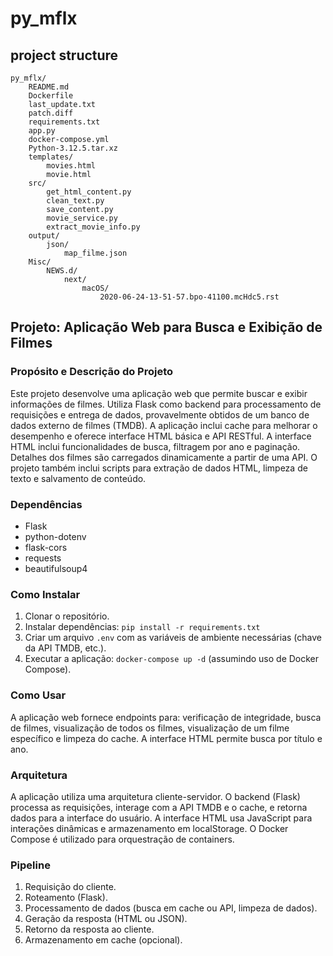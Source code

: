 
# py_mflx               
## project structure
```                    
py_mflx/
    README.md
    Dockerfile
    last_update.txt
    patch.diff
    requirements.txt
    app.py
    docker-compose.yml
    Python-3.12.5.tar.xz
    templates/
        movies.html
        movie.html
    src/
        get_html_content.py
        clean_text.py
        save_content.py
        movie_service.py
        extract_movie_info.py
    output/
        json/
            map_filme.json
    Misc/
        NEWS.d/
            next/
                macOS/
                    2020-06-24-13-51-57.bpo-41100.mcHdc5.rst                
```
## Projeto: Aplicação Web para Busca e Exibição de Filmes

### Propósito e Descrição do Projeto

Este projeto desenvolve uma aplicação web que permite buscar e exibir informações de filmes.  Utiliza Flask como backend para processamento de requisições e entrega de dados, provavelmente obtidos de um banco de dados externo de filmes (TMDB). A aplicação inclui cache para melhorar o desempenho e oferece interface HTML básica e API RESTful.  A interface HTML inclui funcionalidades de busca, filtragem por ano e paginação.  Detalhes dos filmes são carregados dinamicamente a partir de uma API.  O projeto também inclui scripts para extração de dados HTML, limpeza de texto e salvamento de conteúdo.

### Dependências

* Flask
* python-dotenv
* flask-cors
* requests
* beautifulsoup4


### Como Instalar

1. Clonar o repositório.
2. Instalar dependências: `pip install -r requirements.txt`
3. Criar um arquivo `.env` com as variáveis de ambiente necessárias (chave da API TMDB, etc.).
4. Executar a aplicação: `docker-compose up -d` (assumindo uso de Docker Compose).


### Como Usar

A aplicação web fornece endpoints para: verificação de integridade, busca de filmes, visualização de todos os filmes, visualização de um filme específico e limpeza do cache.  A interface HTML permite busca por título e ano.

### Arquitetura

A aplicação utiliza uma arquitetura cliente-servidor. O backend (Flask) processa as requisições, interage com a API TMDB e o cache, e retorna dados para a interface do usuário.  A interface HTML usa JavaScript para interações dinâmicas e armazenamento em localStorage. O Docker Compose é utilizado para orquestração de containers.


### Pipeline

1. Requisição do cliente.
2. Roteamento (Flask).
3. Processamento de dados (busca em cache ou API, limpeza de dados).
4. Geração da resposta (HTML ou JSON).
5. Retorno da resposta ao cliente.
6. Armazenamento em cache (opcional).
                
                